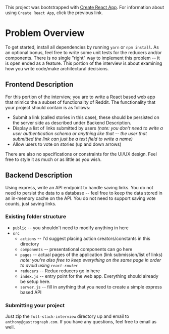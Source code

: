This project was bootstrapped with [Create React App](https://github.com/facebookincubator/create-react-app). For 
information about using `Create React App`, click the previous link.

# Problem Overview
To get started, install all dependencies by running `yarn` or `npm install`. As an optional bonus, feel free to write
some unit tests for the reducers and/or components. There is no single "right" way to implement this problem -- it is 
open ended as a feature. This portion of the interview is about examining how you write code/make architectural 
decisions.

## Frontend Description
For this portion of the interview, you are to write a React based web app that mimics the a subset of functionality
of Reddit. The functionality that your project should contain is as follows:

* Submit a link (called stories in this case), these should be persisted on the server side as described under Backend
Description.
* Display a list of links submitted by users _(note: you don't need to write a user authentication schema or anything
like that -- the user that submitted the link can just be a text field to write a name)_
* Allow users to vote on stories (up and down arrows)

There are also no specifications or constraints for the UI/UX design. Feel free to style it as much or as little as you 
wish.

## Backend Description
Using express, write an API endpoint to handle saving links. You do not need to persist the data to a database -- feel
free to keep the data stored in an in-memory cache on the API. You do not need to support saving vote counts, just
saving links.

### Existing folder structure
* `public` -- you shouldn't need to modify anything in here
* `src`
    * `actions` -- I'd suggest placing action creators/constants in this directory
    * `components` -- presentational components can go here
    * `pages` -- actual pages of the application (link submission/list of links) _note: you're also free to keep
    everything on the same page in order to avoid using `react-router`_
    * `reducers` -- Redux reducers go in here
    * `index.js` -- entry point for the web app. Everything should already be setup here.
    * `server.js` -- fill in anything that you need to create a simple express based API 
    
### Submitting your project
Just zip the `full-stack-interview` directory up and email to `anthony@gastrograph.com`. If you have any questions,
feel free to email as well.